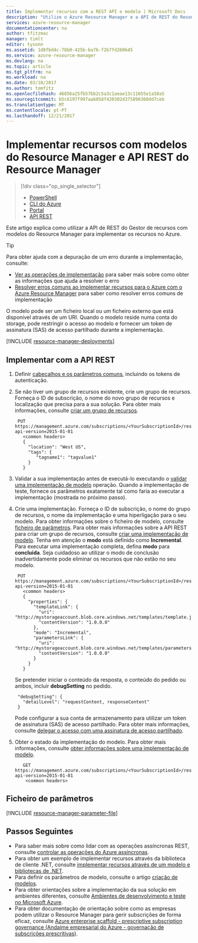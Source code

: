 ```yaml
---
title: Implementar recursos com a REST API e modelo | Microsoft Docs
description: "Utilize o Azure Resource Manager e a API de REST do Resource Manager para implementar um recursos no Azure. Os recursos são definidos num modelo do Resource Manager."
services: azure-resource-manager
documentationcenter: na
author: tfitzmac
manager: timlt
editor: tysonn
ms.assetid: 1d8fbd4c-78b0-425b-ba76-f2b7fd260b45
ms.service: azure-resource-manager
ms.devlang: na
ms.topic: article
ms.tgt_pltfrm: na
ms.workload: na
ms.date: 03/10/2017
ms.author: tomfitz
ms.openlocfilehash: 46856a25fb57bb2c5a3c1aeae13c11655e1a58a5
ms.sourcegitcommit: b5c6197f997aa6858f420302d375896360dd7ceb
ms.translationtype: MT
ms.contentlocale: pt-PT
ms.lasthandoff: 12/21/2017
---
```

# <a name="deploy-resources-with-resource-manager-templates-and-resource-manager-rest-api"></a>Implementar recursos com modelos do Resource Manager e API REST do Resource Manager
> [!div class="op_single_selector"]
> * [PowerShell](resource-group-template-deploy.md)
> * [CLI do Azure](resource-group-template-deploy-cli.md)
> * [Portal](resource-group-template-deploy-portal.md)
> * [API REST](resource-group-template-deploy-rest.md)
> 
> 

Este artigo explica como utilizar a API de REST do Gestor de recursos com modelos do Resource Manager para implementar os recursos no Azure.  

> [!TIP]
> Para obter ajuda com a depuração de um erro durante a implementação, consulte:
> 
> * [Ver as operações de implementação](resource-manager-deployment-operations.md) para saber mais sobre como obter as informações que ajuda a resolver o erro
> * [Resolver erros comuns ao implementar recursos para o Azure com o Azure Resource Manager](resource-manager-common-deployment-errors.md) para saber como resolver erros comuns de implementação
> 
> 

O modelo pode ser um ficheiro local ou um ficheiro externo que está disponível através de um URI. Quando o modelo reside numa conta do storage, pode restringir o acesso ao modelo e fornecer um token de assinatura (SAS) de acesso partilhado durante a implementação.

[!INCLUDE [resource-manager-deployments](../../includes/resource-manager-deployments.md)]

## <a name="deploy-with-the-rest-api"></a>Implementar com a API REST
1. Definir [cabeçalhos e os parâmetros comuns](https://docs.microsoft.com/rest/api/index), incluindo os tokens de autenticação.
2. Se não tiver um grupo de recursos existente, crie um grupo de recursos. Forneça o ID de subscrição, o nome do novo grupo de recursos e localização que precisa para a sua solução. Para obter mais informações, consulte [criar um grupo de recursos](https://docs.microsoft.com/rest/api/resources/resourcegroups#ResourceGroups_CreateOrUpdate).
   
        PUT https://management.azure.com/subscriptions/<YourSubscriptionId>/resourcegroups/<YourResourceGroupName>?api-version=2015-01-01
          <common headers>
          {
            "location": "West US",
            "tags": {
               "tagname1": "tagvalue1"
            }
          }
3. Validar a sua implementação antes de executá-lo executando o [validar uma implementação de modelo](https://docs.microsoft.com/rest/api/resources/deployments#Deployments_Validate) operação. Quando a implementação de teste, fornece os parâmetros exatamente tal como faria ao executar a implementação (mostrada no próximo passo).
4. Crie uma implementação. Forneça o ID de subscrição, o nome do grupo de recursos, o nome da implementação e uma hiperligação para o seu modelo. Para obter informações sobre o ficheiro de modelo, consulte [ficheiro de parâmetros](#parameter-file). Para obter mais informações sobre a API REST para criar um grupo de recursos, consulte [criar uma implementação de modelo](https://docs.microsoft.com/rest/api/resources/deployments#Deployments_CreateOrUpdate). Tenha em atenção o **modo** está definido como **Incremental**. Para executar uma implementação completa, defina **modo** para **concluída**. Seja cuidadoso ao utilizar o modo de conclusão inadvertidamente pode eliminar os recursos que não estão no seu modelo.
   
        PUT https://management.azure.com/subscriptions/<YourSubscriptionId>/resourcegroups/<YourResourceGroupName>/providers/Microsoft.Resources/deployments/<YourDeploymentName>?api-version=2015-01-01
          <common headers>
          {
            "properties": {
              "templateLink": {
                "uri": "http://mystorageaccount.blob.core.windows.net/templates/template.json",
                "contentVersion": "1.0.0.0"
              },
              "mode": "Incremental",
              "parametersLink": {
                "uri": "http://mystorageaccount.blob.core.windows.net/templates/parameters.json",
                "contentVersion": "1.0.0.0"
              }
            }
          }
   
      Se pretender iniciar o conteúdo da resposta, o conteúdo do pedido ou ambos, incluir **debugSetting** no pedido.
   
        "debugSetting": {
          "detailLevel": "requestContent, responseContent"
        }
   
      Pode configurar a sua conta de armazenamento para utilizar um token de assinatura (SAS) de acesso partilhado. Para obter mais informações, consulte [delegar o acesso com uma assinatura de acesso partilhado](https://docs.microsoft.com/rest/api/storageservices/delegating-access-with-a-shared-access-signature).
5. Obter o estado da implementação do modelo. Para obter mais informações, consulte [obter informações sobre uma implementação de modelo](https://docs.microsoft.com/rest/api/resources/deployments#Deployments_Get).
   
          GET https://management.azure.com/subscriptions/<YourSubscriptionId>/resourcegroups/<YourResourceGroupName>/providers/Microsoft.Resources/deployments/<YourDeploymentName>?api-version=2015-01-01
           <common headers>

## <a name="parameter-file"></a>Ficheiro de parâmetros

[!INCLUDE [resource-manager-parameter-file](../../includes/resource-manager-parameter-file.md)]

## <a name="next-steps"></a>Passos Seguintes
* Para saber mais sobre como lidar com as operações assíncronas REST, consulte [controlar as operações do Azure assíncronas](resource-manager-async-operations.md).
* Para obter um exemplo de implementar recursos através da biblioteca de cliente .NET, consulte [implementar recursos através de um modelo e bibliotecas de .NET](../virtual-machines/windows/csharp-template.md?toc=%2fazure%2fvirtual-machines%2fwindows%2ftoc.json).
* Para definir os parâmetros de modelo, consulte o artigo [criação de modelos](resource-group-authoring-templates.md#parameters).
* Para obter orientações sobre a implementação da sua solução em ambientes diferentes, consulte [Ambientes de desenvolvimento e teste no Microsoft Azure](solution-dev-test-environments.md).
* Para obter documentação de orientação sobre como as empresas podem utilizar o Resource Manager para gerir subscrições de forma eficaz, consulte [Azure enterprise scaffold - prescriptive subscription governance (Andaime empresarial do Azure - governação de subscrições prescritivas)](resource-manager-subscription-governance.md).

